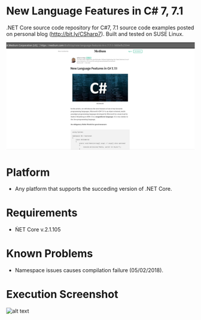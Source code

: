 # New Language Features in C# 7, 7.1
.NET Core source code repository for C#7, 7.1 source code examples posted on personal blog (http://bit.ly/CSharp7).
Built and tested on SUSE Linux.

![alt text](https://raw.githubusercontent.com/afinlay5/CSharp7/master/blog.png)

# Platform 
- Any platform that supports the succeding version of .NET Core.

# Requirements
- ṄET Core v.2.1.105

# Known Problems
- Namespace issues causes compilation failure (05/02/2018).

# Execution Screenshot
![alt text](https://raw.githubusercontent.com/afinlay5/CSharp7/master/run.png)